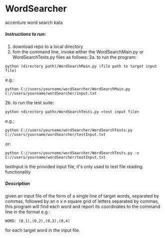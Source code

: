 # WordSearcher
accenture word search kata

##### Instructions to run:
1. download repo to a local directory
2. fom the command line, invoke either the WordSearchMain.py or WordSearchTests.py files as follows:
2a. to run the program: 

`python (directory path)/WordSearchMain.py (file path to target input file)`
   
   e.g.: 
  
`python C://users/yourname/wordSearcher/WordSearchMain.py C://users/yourname/wordSearcher/input.txt`
  
   2b. to run the test suite: 
  
`python <directory path>/WordSearchTests.py <test input file>`

   e.g.: 
      
`python C://users/yourname/wordSearcher/WordSearchTests.py C://users/yourname/wordSearcher/testInput.txt`
  
   or: 
        
`python C://users/yourname/wordSearcher/WordSearchTests.py -v C://users/yourname/wordSearcher/testInput.txt`
  
testInput is the provided input file, it's only used to test file reading functionality

##### Description
given an input file of the form of a single line of target words, separated by commas, followed by an n x n square grid of letters separated by commas,
this program will find each word and report its coordinates to the command line in the format e.g.:

  `WORD: (0,1),(0,2),(0,3),(0,4)`

for each target word in the input file.
